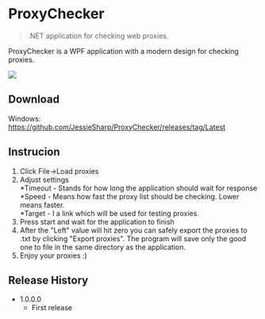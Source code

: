 # ProxyChecker
> .NET application for checking web proxies.

ProxyChecker is a WPF application with a modern design for checking proxies.

![](https://github.com/JessieSharp/ProxyChecker/blob/main/demo.png?raw=true)

## Download

Windows:
https://github.com/JessieSharp/ProxyChecker/releases/tag/Latest

## Instrucion

1. Click File->Load proxies
2. Adjust settings <br />
  *Timeout - Stands for how long the application should wait for response <br />
  *Speed - Means how fast the proxy list should be checking. Lower means faster. <br />
  *Target - I a link which will be used for testing proxies. <br />
3. Press start and wait for the application to finish
4. After the "Left" value will hit zero you can safely export the proxies to .txt by clicking "Export proxies". The program will save only the good one to file in the same directory as the application.
5. Enjoy your proxies :)
  

## Release History

* 1.0.0.0
    * First release
